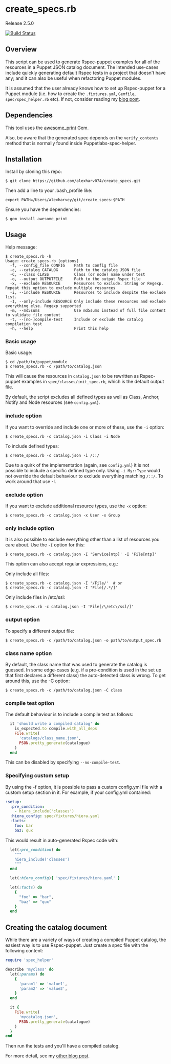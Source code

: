 # create_specs.rb

Release 2.5.0

[![Build Status](https://img.shields.io/travis/alexharv074/create_specs.svg)](https://travis-ci.org/alexharv074/create_specs)

## Overview

This script can be used to generate Rspec-puppet examples for all of the resources in a Puppet JSON catalog document. The intended use-cases include quickly generating default Rspec tests in a project that doesn't have any; and it can also be useful when refactoring Puppet modules.

It is assumed that the user already knows how to set up Rspec-puppet for a Puppet module (i.e. how to create the `.fixtures.yml`, `Gemfile`, `spec/spec_helper.rb` etc).  If not, consider reading my [blog post](http://razorconsulting.com.au/setting-up-puppet-module-testing-from-scratch-part-ii-beaker-for-module-testing.html).

## Dependencies

This tool uses the [awesome_print](https://github.com/awesome-print/awesome_print) Gem.

Also, be aware that the generated spec depends on the `verify_contents` method that is normally found inside Puppetlabs-spec-helper.

## Installation

Install by cloning this repo:

```
$ git clone https://github.com/alexharv074/create_specs.git
```

Then add a line to your .bash_profile like:

```
export PATH=/Users/alexharvey/git/create_specs:$PATH
```

Ensure you have the dependencies:

```
$ gem install awesome_print
```

## Usage

Help message:

```
$ create_specs.rb -h
Usage: create_specs.rb [options]
  -f, --config_file CONFIG    Path to config file
  -c, --catalog CATALOG       Path to the catalog JSON file
  -C, --class CLASS           Class (or node) name under test
  -o, --output OUTPUTFILE     Path to the output Rspec file
  -x, --exclude RESOURCE      Resources to exclude. String or Regexp. Repeat this option to exclude multiple resources
  -i, --include RESOURCE      Resources to include despite the exclude list.
  -I, --only-include RESOURCE Only include these resources and exclude everything else. Regexp supported
  -m, --md5sums               Use md5sums instead of full file content to validate file content
  -t, --[no-]compile-test     Include or exclude the catalog compilation test
  -h, --help                  Print this help
```

### Basic usage

Basic usage:

```
$ cd /path/to/puppet/module
$ create_specs.rb -c /path/to/catalog.json
```

This will cause the resources in `catalog.json` to be rewritten as Rspec-puppet examples in `spec/classes/init_spec.rb`, which is the default output file.

By default, the script excludes all defined types as well as Class, Anchor, Notify and Node resources (see `config.yml`).

### include option

If you want to override and include one or more of these, use the `-i` option:

```
$ create_specs.rb -c catalog.json -i Class -i Node
```

To include defined types:

```
$ create_specs.rb -c catalog.json -i /::/
```

Due to a quirk of the implementation (again, see `config.yml`) it is not possible to include a specific defined type only. Using `-i My::Type` would not override the default behaviour to exclude everything matching `/::/`. To work around that use -I.

### exclude option

If you want to exclude additional resource types, use the `-x` option:

```
$ create_specs.rb -c catalog.json -x User -x Group
```

### only include option

It is also possible to exclude everything other than a list of resources you care about. Use the `-I` option for this:

```
$ create_specs.rb -c catalog.json -I 'Service[ntp]' -I 'File[ntp]'
```

This option can also accept regular expressions, e.g.:

Only include all files:

```
$ create_specs.rb -c catalog.json -I '/File/'  # or
$ create_specs.rb -c catalog.json -I 'File[/.*/]'
```

Only include files in /etc/ssl:

```
$ create_spec.rb -c catalog.json -I 'File[/\/etc\/ssl/]'
```

### output option

To specify a different output file:

```
$ create_specs.rb -c /path/to/catalog.json -o path/to/output_spec.rb
```

### class name option

By default, the class name that was used to generate the catalog is guessed. In some edge-cases (e.g. if a pre-condition is used in the set up that first declares a different class) the auto-detected class is wrong. To get around this, use the -C option:

```
$ create_specs.rb -c /path/to/catalog.json -C class
```

### compile test option

The default behaviour is to include a compile test as follows:

``` ruby
  it 'should write a compiled catalog' do
    is_expected.to compile.with_all_deps
    File.write(
      'catalogs/class_name.json',
      PSON.pretty_generate(catalogue)
    )
  end
```

This can be disabled by specifying `--no-compile-test`.

### Specifying custom setup

By using the -f option, it is possible to pass a custom config.yml file with a custom setup section in it. For example, if your config.yml contained:

``` yaml
:setup:
  :pre_condition:
    - hiera_include('classes')
  :hiera_config: spec/fixtures/hiera.yaml
  :facts:
    foo: bar
    baz: qux
```

This would result in auto-generated Rspec code with:

``` ruby
  let(:pre_condition) do
    """
    hiera_include('classes')
    """
  end

  let(:hiera_config){ 'spec/fixtures/hiera.yaml' }

  let(:facts) do
    {
      "foo" => "bar",
      "baz" => "qux"
    }
  end
```

## Creating the catalog document

While there are a variety of ways of creating a compiled Puppet catalog, the easiest way is to use Rspec-puppet.  Just create a spec file with the following content:

```ruby
require 'spec_helper'

describe 'myclass' do
  let(:params) do
    {
      'param1' => 'value1',
      'param2' => 'value2',
    }
  end

  it {
    File.write(
      'mycatalog.json',
      PSON.pretty_generate(catalogue)
    )
  }
end
```

Then run the tests and you'll have a compiled catalog.

For more detail, see my [other blog post](http://razorconsulting.com.au/dumping-the-catalog-in-rspec-puppet.html).

